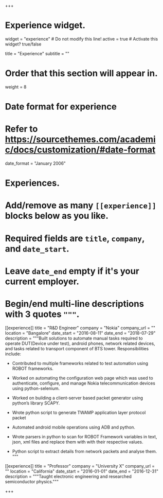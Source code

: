 +++
# Experience widget.
widget = "experience"  # Do not modify this line!
active = true  # Activate this widget? true/false

title = "Experience"
subtitle = ""

# Order that this section will appear in.
weight = 8

# Date format for experience
#   Refer to https://sourcethemes.com/academic/docs/customization/#date-format
date_format = "January 2006"

# Experiences.
#   Add/remove as many `[[experience]]` blocks below as you like.
#   Required fields are `title`, `company`, and `date_start`.
#   Leave `date_end` empty if it's your current employer.
#   Begin/end multi-line descriptions with 3 quotes `"""`.
[[experience]]
  title = "R&D Engineer"
  company = "Nokia"
  company_url = ""
  location = "Bangalore"
  date_start = "2016-08-11"
  date_end = "2018-07-29"
  description = """Built solutions to automate manual tasks required to operate
DUT(Device under test), android phones, network related
devices, and tasks related to transport component of BTS tower.
  Responsibilities include:
 
  * Contributed to multiple frameworks related to test automation
using ROBOT frameworks.

  * Worked on automating the configuration web page which was
used to authenticate, configure, and manage Nokia telecommunication
devices using python-selenium.

  * Worked on building a client-server based packet generator using
python’s library SCAPY.

  * Wrote python script to generate TWAMP application layer protocol
packet

  * Automated android mobile operations using ADB and python.
  
  * Wrote parsers in python to scan for ROBOT Framework variables in
text, json, xml files and replace them with with their respective values.

  * Python script to extract details from network packets and analyse
them.
  """

[[experience]]
  title = "Professor"
  company = "University X"
  company_url = ""
  location = "California"
  date_start = "2016-01-01"
  date_end = "2016-12-31"
  description = """Taught electronic engineering and researched semiconductor physics."""

+++
